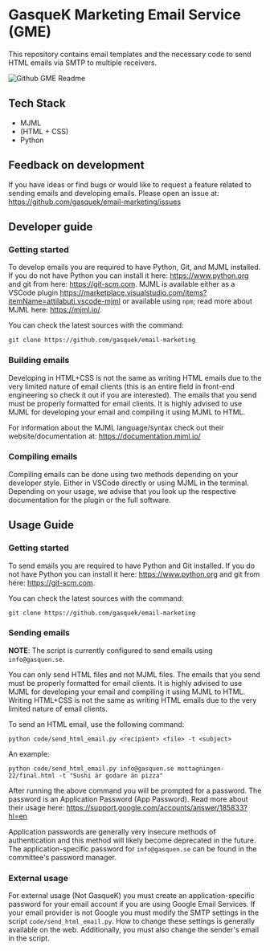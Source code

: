 # GasqueK Marketing Email Service (GME)
This repository contains email templates and the necessary code to send HTML emails via SMTP to multiple receivers. 

![Github GME Readme](https://user-images.githubusercontent.com/42417723/195139849-7b967356-bc75-4c2e-9672-ef2e5d7ec8e8.jpg)


## Tech Stack

- MJML
- (HTML + CSS)
- Python

## Feedback on development
If you have ideas or find bugs or would like to request a feature related to sending emails and developing emails. Please open an issue at: 
https://github.com/gasquek/email-marketing/issues

## Developer guide

### Getting started
To develop emails you are required to have Python, Git, and MJML installed. If you do not have Python you can install it here: https://www.python.org and git from here: https://git-scm.com. MJML is available either as a VSCode plugin https://marketplace.visualstudio.com/items?itemName=attilabuti.vscode-mjml or available using `npm`; read more about MJML here: https://mjml.io/.

You can check the latest sources with the command:
```
git clone https://github.com/gasquek/email-marketing
```
### Building emails
Developing in HTML+CSS is not the same as writing HTML emails due to the very limited nature of email clients (this is an entire field in front-end engineering so check it out if you are interested). The emails that you send must be properly formatted for email clients. It is highly advised to use MJML for developing your email and compiling it using MJML to HTML. 

For information about the MJML language/syntax check out their website/documentation at: https://documentation.mjml.io/
### Compiling emails
Compiling emails can be done using two methods depending on your developer style. Either in VSCode directly or using MJML in the terminal. Depending on your usage, we advise that you look up the respective documentation for the plugin or the full software.

## Usage Guide

### Getting started
To send emails you are required to have Python and Git installed. If you do not have Python you can install it here: https://www.python.org and git from here: https://git-scm.com. 


You can check the latest sources with the command:
```
git clone https://github.com/gasquek/email-marketing
```

### Sending emails
__NOTE__: The script is currently configured to send emails using `info@gasquen.se`. 

You can only send HTML files and not MJML files. The emails that you send must be properly formatted for email clients. It is highly advised to use MJML for developing your email and compiling it using MJML to HTML. Writing HTML+CSS is not the same as writing HTML emails due to the very limited nature of email clients.


To send an HTML email, use the following command:
```
python code/send_html_email.py <recipient> <file> -t <subject>
```

An example:
```
python code/send_html_email.py info@gasquen.se mottagningen-22/final.html -t "Sushi är godare än pizza"
```

After running the above command you will be prompted for a password. The password is an Application Password (App Password). Read more about their usage here: https://support.google.com/accounts/answer/185833?hl=en

Application passwords are generally very insecure methods of authentication and this method will likely become deprecated in the future. The application-specific password for `info@gasquen.se` can be found in the committee's password manager. 

### External usage
For external usage (Not GasqueK) you must create an application-specific password for your email account if you are using Google Email Services. If your email provider is not Google you must modify the SMTP settings in the script `code/send_html_email.py`. How to change these settings is generally available on the web. Additionally, you must also change the sender's email in the script.
